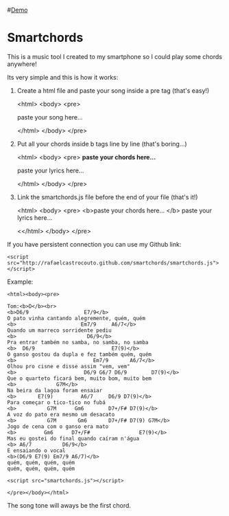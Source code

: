 #[Demo](http://rafaelcastrocouto.github.com/smartchords "Demo")

Smartchords
=======

This is a music tool I created to my smartphone so I could play some chords anywhere!

Its very simple and this is how it works:

1. Create a html file and paste your song inside a pre tag (that's easy!)

    &lt;html&gt; &lt;body&gt; &lt;pre&gt;
    
    paste your song here... 
    
    &lt;/html&gt; &lt;/body&gt; &lt;/pre&gt;
  
2. Put all your chords inside b tags line by line (that's boring...)

    &lt;html&gt; &lt;body&gt; &lt;pre&gt;
    <b>paste your chords here... </b>
    
    paste your lyrics here...
    
    &lt;/html&gt; &lt;/body&gt; &lt;/pre&gt;
  
3. Link the smartchords.js file before the end of your file (that's it!)

    &lt;html&gt; &lt;body&gt; &lt;pre&gt;
    &lt;b&gt;paste your chords here... &lt;/b&gt;
    paste your lyrics here...
    
    <script src="smartchords.js"></script>
    
    <&lt;/html&gt; &lt;/body&gt; &lt;/pre&gt;
  
If you have persistent connection you can use my Github link:

    <script src="http://rafaelcastrocouto.github.com/smartchords/smartchords.js"></script>

Example:

    <html><body><pre>
  
    Tom:<b>D</b><br>
    <b>D6/9                  E7/9</b>
    O pato vinha cantando alegremente, quém, quém
    <b>                     Em7/9     A6/7</b>
    Quando um marreco sorridente pediu
    <b>                       D6/9</b>
    Pra entrar também no samba, no samba, no samba
    <b>  D6/9                         E7(9)</b>
    O ganso gostou da dupla e fez também quém, quém
    <b>                         Em7/9       A6/7</b>
    Olhou pro cisne e disse assim "vem, vem"
    <b>                      D6/9 G6/7 D6/9        D7(9)</b>
    Que o quarteto ficará bem, muito bom, muito bem
    <b>             G7M</b>
    Na beira da lagoa foram ensaiar
    <b>       E7(9)         A6/7     D6/9 D7(9)</b>
    Para começar o tico-tico no fubá
    <b>          G7M      Gm6        D7+/F# D7(9)</b>
    A voz do pato era mesmo um desacato
    <b>          G7M       Gm6       D7+/F# D7(9) G7M</b>
    Jogo de cena com o ganso era mato
    <b>         Gm6      D7+/F#                E7(9)</b>
    Mas eu gostei do final quando caíram n'água
    <b> A6/7          D6/9</b>
    E ensaiando o vocal
    <b>(D6/9 E7(9) Em7/9 A6/7)</b>
    quém, quém, quém, quém
    quém, quém, quém, quém
    
    <script src="smartchords.js"></script>
    
    </pre></body></html>
  
The song tone will aways be the first chord.